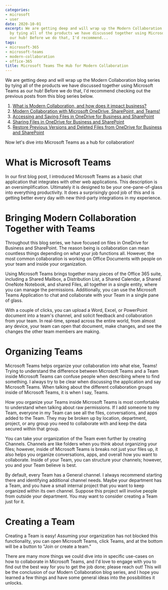 ```yaml
---
categories:
- microsoft
- user
date: 2020-10-01
excerpt: We are getting deep and will wrap up the Modern Collaboration blog series
  by tying all of the products we have discussed together using Microsoft Teams as
  our hub! Before we do that, I'd recommend...
tags:
- microsoft-365
- microsoft-teams
- modern-collaboration
- office-365
title: Microsoft Teams The Hub for Modern Collaboration
---
```


We are getting deep and will wrap up the Modern Collaboration blog series by tying all of the products we have discussed together using Microsoft Teams as our hub! Before we do that, I'd recommend checking out the previous posts from this blog series below.

1. [What is Modern Collaboration, and how does it impact business?](https://mattblogsit.com/microsoft/what-is-modern-collaboration-and-how-does-it-impact-business)
2. [Modern Collaboration with Microsoft OneDrive, SharePoint, and Teams!](https://mattblogsit.com/microsoft/modern-collaboration-with-microsoft-onedrive-sharepoint-and-teams)
3. [Accessing and Saving Files in OneDrive for Business and SharePoint](https://mattblogsit.com/microsoft/modern-collaboration-accessing-and-saving-files-in-onedrive-for-business-and-sharepoint)
4. [Sharing Files in OneDrive for Business and SharePoint](https://mattblogsit.com/microsoft/modern-collaboration-sharing-files-in-onedrive-for-business-and-sharepoint)
5. [Restore Previous Versions and Deleted Files from OneDrive for Business and SharePoint](https://mattblogsit.com/microsoft/restore-previous-versions-and-deleted-files-from-onedrive-for-business-and-sharepoint)

Now let's dive into Microsoft Teams as a hub for collaboration!

# What is Microsoft Teams

In our first blog post, I introduced Microsoft Teams as a basic chat application that integrates with other web applications. This description is an oversimplification. Ultimately it is designed to be your one-pane-of-glass into everything productivity. It does a surprisingly good job of this and is getting better every day with new third-party integrations in my experience. 

# Bringing Modern Collaboration Together with Teams

Throughout this blog series, we have focused on files in OneDrive for Business and SharePoint. The reason being is collaboration can mean countless things depending on what your job functions all. However, the most common collaboration is working on Office Documents with people on your team and inside your organization. 

Using Microsoft Teams brings together many pieces of the Office 365 suite, including a Shared Mailbox, a Distribution List, a Shared Calendar, a Shared OneNote Notebook, and shared Files, all together in a single entity, where you can manage the permissions. Additionally, you can use the Microsoft Teams Application to chat and collaborate with your Team in a single pane of glass.

With a couple of clicks, you can upload a Word, Excel, or PowerPoint document into a team's channel, and solicit feedback and collaboration from your team. In real-time, spread across the entire world, from almost any device, your team can open that document, make changes, and see the changes the other team members are making.

# Organizing Teams

Microsoft Teams helps organize your collaboration into what else, Teams! Trying to understand the difference between Microsoft Teams and a Team inside Microsoft Teams can confuse people when describing where to find something. I always try to be clear when discussing the application and say Microsoft Teams. When talking about the different collaboration groups inside of Microsoft Teams, it is when I say, Teams.

How you organize your Teams inside Microsoft Teams is most comfortable to understand when talking about raw permissions. If I add someone to my Team, everyone in my Team can see all the files, conversations, and apps added to the Team. They may be broken up by location, department, project, or any group you need to collaborate with and keep the data secured within that group.

You can take your organization of the Team even further by creating Channels. Channels are like folders when you think about organizing your files; however, inside of Microsoft Teams is breaks not just your files up, it also helps you organize conversations, apps, and overall how you want to collaborate. Inside of your Team, you can structure your channels; however, you and your Team believe is best.

By default, every Team has a General channel. I always recommend starting there and identifying additional channel needs. Maybe your department has a Team, and you have a small internal project that you want to keep organized within its own channel. Suppose this project will involve people from outside your department. You may want to consider creating a Team just for it.

# Creating a Team

Creating a Team is easy! Assuming your organization has not blocked this functionality, you can open Microsoft Teams, click Teams, and at the bottom will be a button to "Join or create a team."

There are many more things we could dive into in specific use-cases on how to collaborate in Microsoft Teams, and I'd love to engage with you to find out the best way for you to get the job done; please reach out! This will be the conclusion of our Modern Collaboration blog series, and I hope you learned a few things and have some general ideas into the possibilities it unlocks.